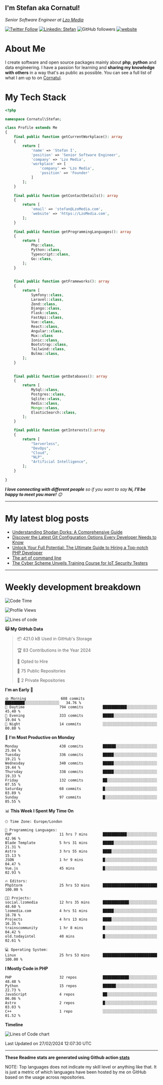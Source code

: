 <h2>I'm Stefan aka Cornatul! </h2>
<p><em>Senior Software Engineer at <a href="https:/lzomedia.com/">Lzo Media
</a>
</em></p>

[![Twitter Follow](https://img.shields.io/twitter/follow/cornatul?label=Follow)](https://twitter.com/intent/follow?screen_name=cornatul)
[![Linkedin: Stefan](https://img.shields.io/badge/cornatul-blue?style=flat-square&logo=Linkedin&logoColor=white&link=https://www.linkedin.com/in/cornatul/)](https://www.linkedin.com/in/cornatul/)
![GitHub followers](https://img.shields.io/github/followers/cornatul?label=Follow&style=social)
[![website](https://img.shields.io/badge/Website-46a2f1.svg?&style=flat-square&logo=Google-Chrome&logoColor=white&link=https://cornatul.com/)](https://cornatul.com/)



# About Me
I create software and open source packages mainly about **php**, **python** and data engineering. 
I have a passion for learning and **sharing my knowledge with others** in a way that's as public as possible. 
You can see a full list of what I am up to on [Cornatul](https://lzomedia.com).


# My Tech Stack

```php
<?php

namespace Cornatul\Stefan;

class Profile extends Me
{
    final public function getCurrentWorkplace(): array
    {
        return [
            'name' => 'Stefan I',
            'position' => 'Senior Software Engineer',
            'company' => 'Lzo Media',
            'workplace' => [
                'company' => 'Lzo Media',
                'position' => 'Founder'         
            ]
        ];
    }
    
    final public function getContactDetails(): array
    {
        return [
            'email' => 'stefan@LzoMedia.com',
            'website' => 'https://LzoMedia.com',
        ];
    }
    
    final public function getProgrammingLanguages(): array
    {
        return [
            Php::class,
            Python::class,
            Typescript::class,
            Go::class,
        ];
    }
    
    
    final public function getFrameworks(): array
    {
        return [
            Symfony::class,
            Laravel::class,
            Zend::class,
            Django::class,
            Flask::class,
            FastApi::class,
            Vue::class,
            React::class,
            Angular::class,
            Mux::class
            Ionic::class,
            Bootstrap::class,
            Tailwind::class,
            Bulma::class,
        ];
    }
    
    
    final public function getDatabases(): array
    {
        return [
            MySql::class,
            Postgres::class,
            Sqlite::class,
            Redis::class,
            Mongo::class,
            ElasticSearch::class,
        ];
    }

    final public function getInterests():array
    {
        return [
            "Serverless",
            "DevOps",
            "Cloud",
            "NLP",
            "Artificial Intelligence",
        ];
    }
   
}
```
 <em><b>I love connecting with different people</b> so if you want to say <b>hi, I'll be happy to meet you more!</b> 😊</em>

---
# My latest blog posts
<!-- BLOG-POST-LIST:START -->
- [Understanding Shodan Dorks: A Comprehensive Guide](https://blog.lzomedia.com/understanding-shodan-dorks-a-comprehensive-guide/)
- [Discover the Latest Git Configuration Options Every Developer Needs to Know](https://blog.lzomedia.com/discover-the-latest-git-configuration-options-every-developer-needs-to-know/)
- [Unlock Your Full Potential: The Ultimate Guide to Hiring a Top-notch PHP Developer](https://blog.lzomedia.com/unlock-your-full-potential-the-ultimate-guide-to-hiring-a-top-notch-php-developer/)
- [The art of command line](https://blog.lzomedia.com/the-art-of-command-line/)
- [The Cyber Scheme Unveils Training Course for IoT Security Testers](https://blog.lzomedia.com/the-cyber-scheme-unveils-training-course-for-iot-security-testers/)
<!-- BLOG-POST-LIST:END -->

---
# Weekly development breakdown
<!--START_SECTION:waka-->
![Code Time](http://img.shields.io/badge/Code%20Time-423%20hrs%2014%20mins-blue)

![Profile Views](http://img.shields.io/badge/Profile%20Views-0-blue)

![Lines of code](https://img.shields.io/badge/From%20Hello%20World%20I%27ve%20Written-8.9%20million%20lines%20of%20code-blue)

**🐱 My GitHub Data** 

> 📦 421.0 kB Used in GitHub's Storage 
 > 
> 🏆 83 Contributions in the Year 2024
 > 
> 💼 Opted to Hire
 > 
> 📜 75 Public Repositories 
 > 
> 🔑 2 Private Repositories 
 > 
**I'm an Early 🐤** 

```text
🌞 Morning                608 commits         █████████░░░░░░░░░░░░░░░░   34.76 % 
🌆 Daytime                794 commits         ███████████░░░░░░░░░░░░░░   45.40 % 
🌃 Evening                333 commits         █████░░░░░░░░░░░░░░░░░░░░   19.04 % 
🌙 Night                  14 commits          ░░░░░░░░░░░░░░░░░░░░░░░░░   00.80 % 
```
📅 **I'm Most Productive on Monday** 

```text
Monday                   438 commits         ██████░░░░░░░░░░░░░░░░░░░   25.04 % 
Tuesday                  336 commits         █████░░░░░░░░░░░░░░░░░░░░   19.21 % 
Wednesday                340 commits         █████░░░░░░░░░░░░░░░░░░░░   19.44 % 
Thursday                 338 commits         █████░░░░░░░░░░░░░░░░░░░░   19.33 % 
Friday                   132 commits         ██░░░░░░░░░░░░░░░░░░░░░░░   07.55 % 
Saturday                 68 commits          █░░░░░░░░░░░░░░░░░░░░░░░░   03.89 % 
Sunday                   97 commits          █░░░░░░░░░░░░░░░░░░░░░░░░   05.55 % 
```


📊 **This Week I Spent My Time On** 

```text
🕑︎ Time Zone: Europe/London

💬 Programming Languages: 
PHP                      11 hrs 7 mins       ███████████░░░░░░░░░░░░░░   42.96 % 
Blade Template           5 hrs 31 mins       █████░░░░░░░░░░░░░░░░░░░░   21.31 % 
Astro                    3 hrs 55 mins       ████░░░░░░░░░░░░░░░░░░░░░   15.13 % 
JSON                     1 hr 9 mins         █░░░░░░░░░░░░░░░░░░░░░░░░   04.47 % 
Vue.js                   45 mins             █░░░░░░░░░░░░░░░░░░░░░░░░   02.93 % 

🔥 Editors: 
PhpStorm                 25 hrs 53 mins      █████████████████████████   100.00 % 

🐱‍💻 Projects: 
social.lzomedia          12 hrs 35 mins      ████████████░░░░░░░░░░░░░   48.60 % 
lzomedia.com             4 hrs 51 mins       █████░░░░░░░░░░░░░░░░░░░░   18.78 % 
Projects                 4 hrs 13 mins       ████░░░░░░░░░░░░░░░░░░░░░   16.35 % 
trainscommunity          1 hr 8 mins         █░░░░░░░░░░░░░░░░░░░░░░░░   04.42 % 
old.todayintel           40 mins             █░░░░░░░░░░░░░░░░░░░░░░░░   02.61 % 

💻 Operating System: 
Linux                    25 hrs 53 mins      █████████████████████████   100.00 % 
```

**I Mostly Code in PHP** 

```text
PHP                      32 repos            ████████████░░░░░░░░░░░░░   48.48 % 
Python                   15 repos            ██████░░░░░░░░░░░░░░░░░░░   22.73 % 
JavaScript               4 repos             ██░░░░░░░░░░░░░░░░░░░░░░░   06.06 % 
Astro                    2 repos             █░░░░░░░░░░░░░░░░░░░░░░░░   03.03 % 
C++                      1 repo              ░░░░░░░░░░░░░░░░░░░░░░░░░   01.52 % 
```



**Timeline**

![Lines of Code chart](https://raw.githubusercontent.com/cornatul/cornatul/master/assets/bar_graph.png)


 Last Updated on 27/02/2024 12:07:30 UTC
<!--END_SECTION:waka-->


---


**These Readme stats are generated using Github action [stats](https://github.com/cornatul/stats)**

NOTE: Top languages does not indicate my skill level or anything like that. 
It is just a metric of which languages have been hosted by me on GitHub based on the usage across repositories. 
